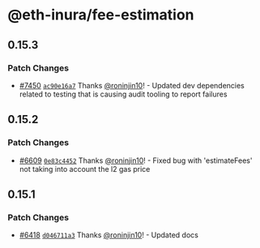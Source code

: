 # @eth-inura/fee-estimation

## 0.15.3

### Patch Changes

- [#7450](https://github.com/inuraorg/inura/pull/7450) [`ac90e16a7`](https://github.com/inuraorg/inura/commit/ac90e16a7f85c4f73661ae6023135c3d00421c1e) Thanks [@roninjin10](https://github.com/roninjin10)! - Updated dev dependencies related to testing that is causing audit tooling to report failures

## 0.15.2

### Patch Changes

- [#6609](https://github.com/inuraorg/inura/pull/6609) [`0e83c4452`](https://github.com/inuraorg/inura/commit/0e83c44522e1a13e4d5c1395fd4dc9dbae8be08d) Thanks [@roninjin10](https://github.com/roninjin10)! - Fixed bug with 'estimateFees' not taking into account the l2 gas price

## 0.15.1

### Patch Changes

- [#6418](https://github.com/inuraorg/inura/pull/6418) [`d046711a3`](https://github.com/inuraorg/inura/commit/d046711a37ac050df1742b7de19ac548ffc12c7b) Thanks [@roninjin10](https://github.com/roninjin10)! - Updated docs
